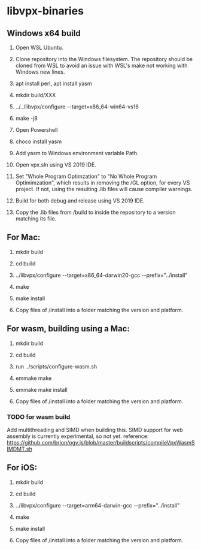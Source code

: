 # libvpx-binaries

## Windows x64 build

1. Open WSL Ubuntu.

2. Clone repository into the Windows filesystem. The repository should be cloned from WSL to avoid an issue with WSL's make not working with Windows new lines.

3. apt install perl, apt install yasm

4. mkdir build/XXX

5. ../../libvpx/configure --target=x86_64-win64-vs16

6. make -j8

7. Open Powershell

8. choco install yasm

9. Add yasm to Windows environment variable Path.

10. Open vpx.sln using VS 2019 IDE.

11. Set "Whole Program Optimzation" to "No Whole Program Optimimzation", which results in removing the /GL option, for every VS project. If not, using the resulting .lib files will cause compiler warnings.

12. Build for both debug and release using VS 2019 IDE.

13. Copy the .lib files from /build to inside the repository to a version matching its file.

## For Mac:

1. mkdir build

2. cd build

3. ../libvpx/configure --target=x86_64-darwin20-gcc --prefix="../install"

4. make

5. make install

6. Copy files of /install into a folder matching the version and platform.

## For wasm, building using a Mac:

1. mkdir build

2. cd build

3. run ../scripts/configure-wasm.sh

4. emmake make

5. emmake make install

6. Copy files of /install into a folder matching the version and platform.

### TODO for wasm build

Add multithreading and SIMD when building this. SIMD support for web assembly is currently experimental, so not yet. reference: https://github.com/brion/ogv.js/blob/master/buildscripts/compileVpxWasmSIMDMT.sh

## For iOS:

1. mkdir build

2. cd build

3. ../libvpx/configure --target=arm64-darwin-gcc --prefix="../install"

4. make

5. make install

6. Copy files of /install into a folder matching the version and platform.
